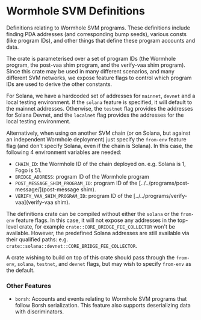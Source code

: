 # Wormhole SVM Definitions

Definitions relating to Wormhole SVM programs. These definitions include finding
PDA addresses (and corresponding bump seeds), various consts (like program IDs),
and other things that define these program accounts and data.

The crate is parameterised over a set of program IDs (the Wormhole program, the
post-vaa shim program, and the verify-vaa shim program). Since this crate may be
used in many different scenarios, and many different SVM networks, we expose
feature flags to control which program IDs are used to derive the other constants.

For Solana, we have a hardcoded set of addresses for `mainnet`, `devnet` and a
local testing environment. If the `solana` feature is specified, it will default
to the mainnet addresses. Otherwise, the `testnet` flag provides the addresses
for Solana Devnet, and the `localnet` flag provides the addresses for the local
testing environment.

Alternatively, when using on another SVM chain (or on Solana, but against an
independent Wormhole deployment) just specify the `from-env` feature flag (and
don't specify Solana, even if the chain is Solana). In this case, the following
4 environment variables are needed:
- `CHAIN_ID`: the Wormhole ID of the chain deployed on. e.g. Solana is 1, Fogo is 51.
- `BRIDGE_ADDRESS`: program ID of the Wormhole program
- `POST_MESSAGE_SHIM_PROGRAM_ID`: program ID of the [../../programs/post-message/](post-message shim).
- `VERIFY_VAA_SHIM_PROGRAM_ID`: program ID of the [../../programs/verify-vaa](verify-vaa shim).

The definitions crate can be compiled without either the `solana` or the
`from-env` feature flags. In this case, it will not expose any addresses in the top-level crate, for example `crate::CORE_BRIDGE_FEE_COLLECTOR` won't be available. However, the predefined Solana addresses are still available via their qualified paths:
e.g. `crate::solana::devnet::CORE_BRIDGE_FEE_COLLECTOR`.

A crate wishing to build on top of this crate should pass through the
`from-env`, `solana`, `testnet`, and `devnet` flags, but may wish to specify
`from-env` as the default.

### Other Features

- `borsh`: Accounts and events relating to Wormhole SVM programs that follow
  Borsh serialization. This feature also supports deserializing data with
  discriminators.
